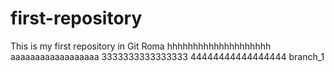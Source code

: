 # first-repository
This is my first repository in Git
Roma
hhhhhhhhhhhhhhhhhhhh
aaaaaaaaaaaaaaaaaa
3333333333333333
44444444444444444
branch_1

